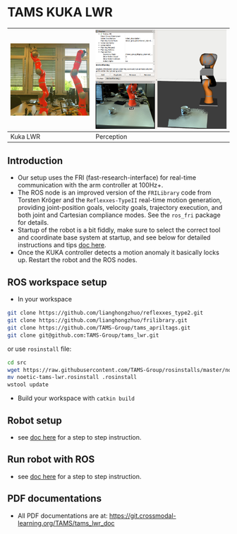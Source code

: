 # TAMS KUKA LWR

| ![kuka](doc/kuka_fig.jpg) | ![kuka](doc/kuka_perception.png) |
|---------------------------|----------------------------------|
| Kuka LWR                  | Perception                       |

## Introduction
- Our setup uses the FRI (fast-research-interface) for real-time communication with the arm controller at 100Hz+.
- The ROS node is an improved version of the `FRILibrary` code from Torsten Kröger and the `Reflexxes-TypeII` real-time motion generation, providing joint-position goals, velocity goals, trajectory execution, and both joint and Cartesian compliance modes. See the `ros_fri` package for details.
- Startup of the robot is a bit fiddly, make sure to select the correct tool and coordinate base system at startup, and see below for detailed instructions and tips [doc here](doc/kuka_quick_start_guide/quick_start_kuka.md).
- Once the KUKA controller detects a motion anomaly it basically locks up. Restart the robot and the ROS nodes.

## ROS workspace setup
- In your workspace
```bash
git clone https://github.com/lianghongzhuo/reflexxes_type2.git
git clone https://github.com/lianghongzhuo/frilibrary.git
git clone https://github.com/TAMS-Group/tams_apriltags.git
git clone git@github.com:TAMS-Group/tams_lwr.git
```

or use `rosinstall` file:
```bash
cd src
wget https://raw.githubusercontent.com/TAMS-Group/rosinstalls/master/noetic-tams-lwr.rosinstall
mv noetic-tams-lwr.rosinstall .rosinstall
wstool update
```
- Build your workspace with
`catkin build`

## Robot setup
- see [doc here](doc/kuka_quick_start_guide/quick_start_kuka.md) for a step to step instruction.

## Run robot with ROS
- see [doc here](doc/run_lwr_with_ros.md) for a step to step instruction.

## PDF documentations
- All PDF documentations are at: https://git.crossmodal-learning.org/TAMS/tams_lwr_doc

